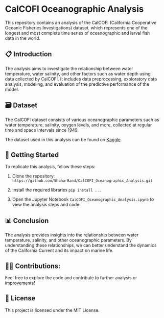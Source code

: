 # CalCOFI Oceanographic Analysis
This repository contains an analysis of the CalCOFI (California Cooperative Oceanic Fisheries Investigations) dataset, which represents one of the longest and most complete time series of oceanographic and larval fish data in the world.

## 📋 Introduction
The analysis aims to investigate the relationship between water temperature, water salinity, and other factors such as water depth using data collected by CalCOFI. It includes data preprocessing, exploratory data analysis, modeling, and evaluation of the predictive performance of the model.

## 🗃️ Dataset
The CalCOFI dataset consists of various oceanographic parameters such as water temperature, salinity, oxygen levels, and more, collected at regular time and space intervals since 1949.

The dataset used in this analysis can be found on [Kaggle](https://www.kaggle.com/datasets/sohier/calcofi).

## 🌱 Getting Started
To replicate this analysis, follow these steps:

1. Clone the repository:
   `https://github.com/ShaharBand/CalCOFI_Oceanographic_Analysis.git`
   
2. Install the required libraries
   `pip install ...`
   
3. Open the Jupyter Notebook `CalCOFI_Oceanographic_Analysis.ipynb` to view the analysis steps and code.

## 📊 Conclusion
The analysis provides insights into the relationship between water temperature, salinity, and other oceanographic parameters. By understanding these relationships, we can better understand the dynamics of the California Current and its impact on marine life.

## 👨‍💻 Contributions:
Feel free to explore the code and contribute to further analysis or improvements!

## 💼 License
This project is licensed under the MIT License.
